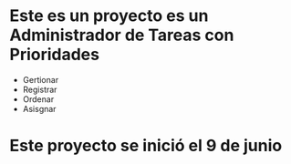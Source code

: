 # Este es un proyecto es un Administrador de Tareas con Prioridades
- Gertionar 
- Registrar
- Ordenar
- Asisgnar

# Este proyecto se inició el 9 de junio 